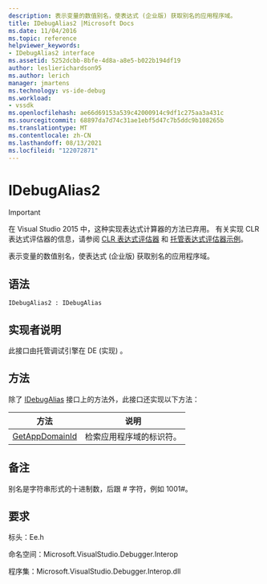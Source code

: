 ```yaml
---
description: 表示变量的数值别名，使表达式 (企业版) 获取别名的应用程序域。
title: IDebugAlias2 |Microsoft Docs
ms.date: 11/04/2016
ms.topic: reference
helpviewer_keywords:
- IDebugAlias2 interface
ms.assetid: 5252dcbb-8bfe-4d8a-a8e5-b022b194df19
author: leslierichardson95
ms.author: lerich
manager: jmartens
ms.technology: vs-ide-debug
ms.workload:
- vssdk
ms.openlocfilehash: ae66d69153a539c42000914c9df1c275aa3a431c
ms.sourcegitcommit: 68897da7d74c31ae1ebf5d47c7b5ddc9b108265b
ms.translationtype: MT
ms.contentlocale: zh-CN
ms.lasthandoff: 08/13/2021
ms.locfileid: "122072871"
---
```

# <a name="idebugalias2"></a>IDebugAlias2
> [!IMPORTANT]
> 在 Visual Studio 2015 中，这种实现表达式计算器的方法已弃用。 有关实现 CLR 表达式评估器的信息，请参阅 [CLR 表达式评估器](https://github.com/Microsoft/ConcordExtensibilitySamples/wiki/CLR-Expression-Evaluators) 和 [托管表达式评估器示例](https://github.com/Microsoft/ConcordExtensibilitySamples/wiki/Managed-Expression-Evaluator-Sample)。

 表示变量的数值别名，使表达式 (企业版) 获取别名的应用程序域。

## <a name="syntax"></a>语法

```
IDebugAlias2 : IDebugAlias
```

## <a name="notes-for-implementers"></a>实现者说明
 此接口由托管调试引擎在 DE (实现) 。

## <a name="methods"></a>方法
 除了 [IDebugAlias](../../../extensibility/debugger/reference/idebugalias.md) 接口上的方法外，此接口还实现以下方法：

|方法|说明|
|------------|-----------------|
|[GetAppDomainId](../../../extensibility/debugger/reference/idebugalias2-getappdomainid.md)|检索应用程序域的标识符。|

## <a name="remarks"></a>备注
 别名是字符串形式的十进制数，后跟 # 字符，例如 1001#。

## <a name="requirements"></a>要求
 标头：Ee.h

 命名空间：Microsoft.VisualStudio.Debugger.Interop

 程序集：Microsoft.VisualStudio.Debugger.Interop.dll
